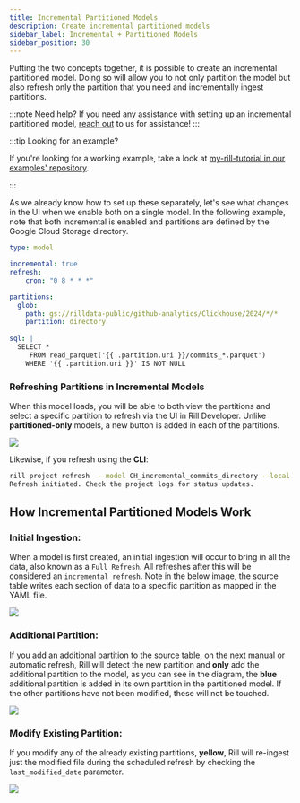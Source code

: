 ```yaml
---
title: Incremental Partitioned Models
description: Create incremental partitioned models
sidebar_label: Incremental + Partitioned Models
sidebar_position: 30
---
```


Putting the two concepts together, it is possible to create an incremental partitioned model. Doing so will allow you to not only partition the model but also refresh only the partition that you need and incrementally ingest partitions.

:::note Need help?
If you need any assistance with setting up an incremental partitioned model, [reach out](/contact) to us for assistance!
:::

:::tip Looking for an example?

If you're looking for a working example, take a look at [my-rill-tutorial in our examples' repository](https://github.com/rilldata/rill-examples).

:::

As we already know how to set up these separately, let's see what changes in the UI when we enable both on a single model. In the following example, note that both incremental is enabled and partitions are defined by the Google Cloud Storage directory.

```yaml
type: model

incremental: true
refresh:
    cron: "0 8 * * *"

partitions:
  glob:
    path: gs://rilldata-public/github-analytics/Clickhouse/2024/*/*
    partition: directory
  
sql: |
  SELECT * 
     FROM read_parquet('{{ .partition.uri }}/commits_*.parquet') 
    WHERE '{{ .partition.uri }}' IS NOT NULL
```

### Refreshing Partitions in Incremental Models

When this model loads, you will be able to both view the partitions and select a specific partition to refresh via the UI in Rill Developer. Unlike **partitioned-only** models, a new button is added in each of the partitions.

<img src='/img/build/advanced-models/incremental-partitions-developer.png' class='rounded-gif' />
<br />

Likewise, if you refresh using the **CLI**:

```bash
rill project refresh  --model CH_incremental_commits_directory --local --partition ba9f71625de8e042cabf3333576d502c
Refresh initiated. Check the project logs for status updates.
```

## How Incremental Partitioned Models Work

### Initial Ingestion:
When a model is first created, an initial ingestion will occur to bring in all the data, also known as a `Full Refresh`. All refreshes after this will be considered an `incremental refresh`. Note in the below image, the source table writes each section of data to a specific partition as mapped in the YAML file.

<img src='/img/build/advanced-models/initial-ingestion.png' class='rounded-gif' />
<br />

### Additional Partition:
If you add an additional partition to the source table, on the next manual or automatic refresh, Rill will detect the new partition and **only** add the additional partition to the model, as you can see in the diagram, the **blue** additional partition is added in its own partition in the partitioned model. If the other partitions have not been modified, these will not be touched.

<img src='/img/build/advanced-models/additional-partition.png' class='rounded-gif' />
<br />

### Modify Existing Partition:
If you modify any of the already existing partitions, **yellow**, Rill will re-ingest just the modified file during the scheduled refresh by checking the `last_modified_date` parameter.

<img src='/img/build/advanced-models/modified-partition.png' class='rounded-gif' />
<br />